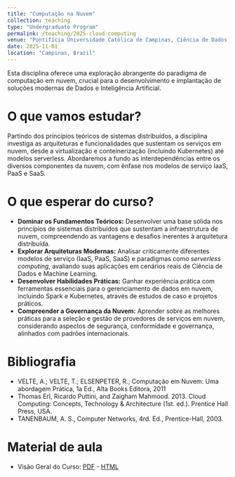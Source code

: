 ```yaml
---
title: "Computação na Nuvem"
collection: teaching
type: "Undergraduate Program"
permalink: /teaching/2025-cloud-computing
venue: "Pontifícia Universidade Católica de Campinas, Ciência de Dados e Inteligência Artificial"
date: 2025-11-01
location: "Campinas, Brazil"
---
```


Esta disciplina oferece uma exploração abrangente do paradigma de computação em nuvem, crucial para o desenvolvimento e implantação de soluções modernas de Dados e Inteligência Artificial.

# O que vamos estudar?

Partindo dos princípios teóricos de sistemas distribuídos, a disciplina investiga as arquiteturas e funcionalidades que sustentam os serviços em nuvem, desde a virtualização e conteinerização (incluindo Kubernetes) até modelos serverless. Abordaremos a fundo as interdependências entre os diversos componentes da nuvem, com ênfase nos modelos de serviço IaaS, PaaS e SaaS.

# O que esperar do curso?

*   **Dominar os Fundamentos Teóricos:** Desenvolver uma base sólida nos princípios de sistemas distribuídos que sustentam a infraestrutura de nuvem, compreendendo as vantagens e desafios inerentes à arquitetura distribuída.
*   **Explorar Arquiteturas Modernas:** Analisar criticamente diferentes modelos de serviço (IaaS, PaaS, SaaS) e paradigmas como *serverless computing*, avaliando suas aplicações em cenários reais de Ciência de Dados e Machine Learning.
*   **Desenvolver Habilidades Práticas:** Ganhar experiência prática com ferramentas essenciais para o gerenciamento de dados em nuvem, incluindo Spark e Kubernetes, através de estudos de caso e projetos práticos.
*   **Compreender a Governança da Nuvem:** Aprender sobre as melhores práticas para a seleção e gestão de provedores de serviços em nuvem, considerando aspectos de segurança, conformidade e governança, alinhados com padrões internacionais.


# Bibliografia

- VELTE, A.; VELTE, T.; ELSENPETER, R.; Computação em Nuvem: Uma abordagem Prática, 1a Ed., Alta Books Editora, 2011
- Thomas Erl, Ricardo Puttini, and Zaigham Mahmood. 2013. Cloud Computing: Concepts, Technology & Architecture (1st. ed.). Prentice Hall Press, USA.
- TANENBAUM, A. S., Computer Networks, 4rd. Ed., Prentice-Hall, 2003.

# Material de aula

- Visão Geral do Curso: [PDF](https://denmartins.github.io/files/lectures/2025/cloud/00-Cloud-Organizacao.pdf) - [HTML](https://denmartins.github.io/files/lectures/2025/cloud/00-Cloud-Organizacao.html)